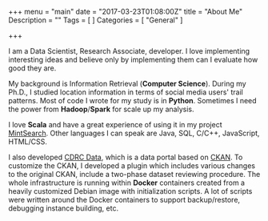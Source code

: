 +++
menu = "main"
date = "2017-03-23T01:08:00Z"
title = "About Me"
Description = ""
Tags = [
]
Categories = [
  "General"
]

+++

I am a Data Scientist, Research Associate, developer.
I love implementing interesting ideas and believe only by implementing them can I evaluate how good they are.

My background is Information Retrieval (**Computer Science**).
During my Ph.D., I studied location information in terms of social media users' trail patterns.
Most of code I wrote for my study is in **Python**.
Sometimes I need the power from **Hadoop**/**Spark** for scale up my analysis.

I love **Scala** and have a great experience of using it in my project [MintSearch](https://github.com/spacelis/mintsearch).
Other languages I can speak are Java, SQL, C/C++, JavaScript, HTML/CSS.

I also developed [CDRC Data](https://data.cdrc.ac.uk), which is a data portal based on [CKAN](https://ckan.org).
To customize the CKAN, I developed a plugin which includes various changes to the original CKAN, include a two-phase dataset reviewing procedure.
The whole infrastructure is running within **Docker** containers created from a heavily customized Debian image with initialization scripts.
A lot of scripts were written around the Docker containers to support backup/restore, debugging instance building, etc.
